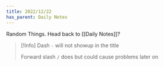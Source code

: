```yaml
---
title: 2022/12/22
has_parent: Daily Notes
---
```

Random Things.
Head back to [[Daily Notes]]?

> [!Info]
> Dash `-` will not showup in the title
>  
> Forward slash `/` does but could cause problems later on

